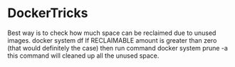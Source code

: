 # DockerTricks

Best way is to check how much space can be reclaimed due to unused images.
docker system df
If RECLAIMABLE amount is greater than zero (that would definitely the case) then run command
docker system prune -a
this command will cleaned up all the unused space.
